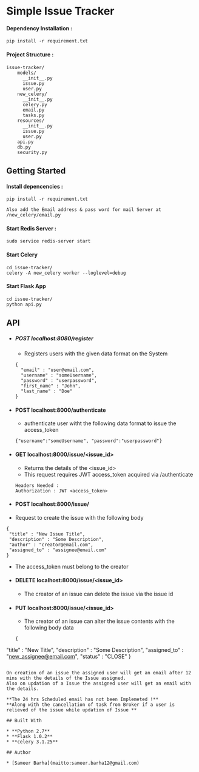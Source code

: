 # Simple Issue Tracker

#### Dependency Installation :
```
pip install -r requirement.txt
```
#### Project Structure :
```
issue-tracker/
    models/
      __init__.py
      issue.py
      user.py
    new_celery/
      __init__.py
      celery.py
      email.py
      tasks.py
    resources/
      __init__.py
      issue.py
      user.py
    api.py
    db.py
    security.py
```


## Getting Started

#### Install depencencies :
```
pip install -r requirement.txt

Also add the Email address & pass word for mail Server at
/new_celery/email.py
```
#### Start Redis Server :
```
sudo service redis-server start
```
#### Start Celery
```
cd issue-tracker/
celery -A new_celery worker --loglevel=debug
```
#### Start Flask App
```
cd issue-tracker/
python api.py
```

## API

* ##### POST localhost:8080/register
    - Registers users with the given data format on the System
    ```
    {
      "email" : "user@email.com",
      "username" : "someUsername",
      "password" : "userpassword",
      "first_name" : "John",
      "last_name" : "Doe"
    }
    ```

* #### POST localhost:8000/authenticate
  - authenticate user witht the following data format to issue the access_token
  ```
  {"username":"someUsername", "password":"userpassword"}
  ```
* #### GET localhost:8000/issue/<issue_id>
  - Returns the details of the <issue_id>
  - This request requires JWT access_token acquired via /authenticate
  ```
  Headers Needed :
  Authorization : JWT <access_token>
  ```
* #### POST localhost:8000/issue/
 - Request to create the issue with the following body
 ```
 {
  "title" : "New Issue Title",
  "description" : "Some Description",
  "author" : "creator@email.com",
  "assigned_to" : "assignee@email.com"
}
 ```
 - The access_token must belong to the creator

* #### DELETE localhost:8000/issue/<issue_id>
  - The creator of an issue can delete the issue via the issue id

* #### PUT localhost:8000/issue/<issue_id>
  - The creator of an issue can alter the issue contents with the following body data
  ```
  {
"title" : "New Title",
"description" : "Some Description",
"assigned_to" : "new_assignee@email.com",
"status" : "CLOSE"
}
  ```

On creation of an issue the assigned user will get an email after 12 mins with the details of the Issue assigned.
Also on updation of a Issue the assigned user will get an email with the details.

**The 24 hrs Scheduled email has not been Implemeted !**
**Along with the cancellation of task from Broker if a user is relieved of the issue while updation of Issue **

## Built With

* **Python 2.7**
* **Flask 1.0.2**
* **celery 3.1.25**

## Author

* [Sameer Barha](maitto:sameer.barha12@gmail.com)
